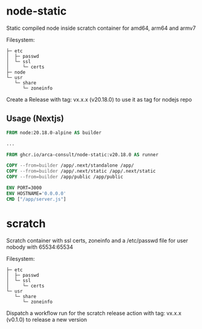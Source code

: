 # node-static
Static compiled node inside scratch container for amd64, arm64 and armv7

Filesystem:
```
├─ etc
│  ├─ passwd
│  └─ ssl
│     └─ certs
├─ node
└─ usr
   └─ share
      └─ zoneinfo
```

Create a Release with tag: vx.x.x (v20.18.0) to use it as tag for nodejs repo


## Usage (Nextjs)

```Dockerfile
FROM node:20.18.0-alpine AS builder

...

FROM ghcr.io/arca-consult/node-static:v20.18.0 AS runner

COPY --from=builder /app/.next/standalone /app/
COPY --from=builder /app/.next/static /app/.next/static
COPY --from=builder /app/public /app/public

ENV PORT=3000
ENV HOSTNAME='0.0.0.0'
CMD ["/app/server.js"]
```

# scratch
Scratch container with ssl certs, zoneinfo and a /etc/passwd file for user nobody with 65534:65534

Filesystem:
```
├─ etc
│  ├─ passwd
│  └─ ssl
│     └─ certs
└─ usr
   └─ share
      └─ zoneinfo
```

Dispatch a workflow run for the scratch release action with tag: vx.x.x (v0.1.0) to release a new version